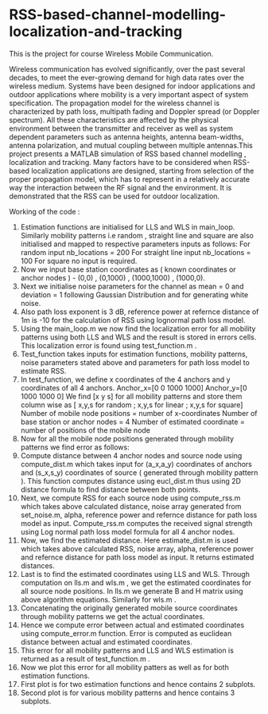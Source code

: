 # RSS-based-channel-modelling-localization-and-tracking


This is the project for course Wireless Mobile Communication.

Wireless communication has evolved significantly, over the past several decades, to meet the ever-growing demand for high data rates over the wireless medium. Systems have been designed for indoor applications and outdoor applications where mobility is a very important aspect of system specification. The propagation model for the wireless channel is characterized by path loss, multipath fading and Doppler spread (or Doppler spectrum). All these characteristics are affected by the physical environment between the transmitter and receiver as well as system dependent parameters such as antenna heights, antenna beam-widths, antenna polarization, and mutual coupling between multiple antennas.This project presents a MATLAB simulation of RSS based channel modelling , localization and tracking. Many factors have to be considered when RSS-based localization applications are designed, starting from selection of the proper propagation model, which has to represent in a relatively accurate way the interaction between the RF signal and the environment. It is demonstrated that the RSS can be used for outdoor localization.

Working of the code :
1. Estimation functions are initialised for LLS and WLS in main_loop. Similarly mobility patterns i.e random , straight line and square are also initialised and mapped to respective parameters inputs as follows:
For random input nb_locations = 200
For straight line input nb_locations = 100
For square no input is required.
2. Now we input base station coordinates as ( known coordinates or anchor nodes ) - (0,0) , (0,1000) , (1000,1000) , (1000,0).
3. Next we initialise noise parameters for the channel as mean = 0 and deviation = 1 following Gaussian Distribution and for generating white noise.
4. Also path loss exponent is 3 dB, reference power at refernce distance of 1m is -10 for the calculation of RSS using lognormal path loss model.
5. Using the main_loop.m we now find the localization error for all mobility patterns using both LLS and WLS and the result is stored in errors cells. This localization error is found using test_function.m .
6. Test_function takes inputs for estimation functions, mobility patterns, noise parameters stated above and parameters for path loss model to estimate RSS.
7. In test_function, we define x coordinates of the 4 anchors and y coordinates of all 4 anchors.
Anchor_x=[0 0 1000 1000]
Anchor_y=[0 1000 1000 0]
We find [x y s] for all mobility patterns and store them column wise as
[ x,y,s for random ; x,y,s for linear ; x,y,s for square]
Number of mobile node positions = number of x-coordinates
Number of base station or anchor nodes = 4
Number of estimated coordinate = number of positions of the mobile node
8. Now for all the mobile node positions generated through mobility patterns we find error as follows:
9. Compute distance between 4 anchor nodes and source node using compute_dist.m which takes input for (a_x,a_y) coordinates of anchors and (s_x,s_y) coordinates of source ( generated through mobility pattern ). This function computes distance using eucl_dist.m thus using 2D distance formula to find distance between both points.
10. Next, we compute RSS for each source node using compute_rss.m which takes above calculated distance, noise array generated from set_noise.m, alpha, reference power and refernce distance for path loss model as input. Compute_rss.m computes the received signal strength using Log normal path loss model formula for all 4 anchor nodes.
11. Now, we find the estimated distance. Here estimate_dist.m is used which takes above calculated RSS, noise array, alpha, reference power and refernce distance for path loss model as input. It returns estimated distances.
12. Last is to find the estimated coordinates using LLS and WLS. Through computation on lls.m and wls.m , we get the estimated coordinates for all source node positions. In lls.m we generate B and H matrix using above algorithm equations. Similarly for wls.m .
13. Concatenating the originally generated mobile source coordinates through mobility patterns we get the actual coordinates.
14. Hence we compute error between actual and estimated coordinates using compute_error.m function. Error is computed as euclidean distance between actual and estimated coordinates.
15. This error for all mobility patterns and LLS and WLS estimation is returned as a result of test_function.m .
16. Now we plot this error for all mobility patters as well as for both estimation functions.
17. First plot is for two estimation functions and hence contains 2 subplots. 
18. Second plot is for various mobility patterns and hence contains 3 subplots.

